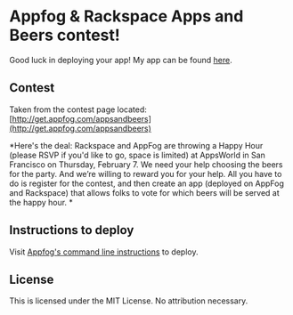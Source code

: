 Appfog & Rackspace Apps and Beers contest!
==============
Good luck in deploying your app! My app can be found [here](contestwinner.rs.af.cm).

Contest
--------------
Taken from the contest page located: [http://get.appfog.com/appsandbeers](http://get.appfog.com/appsandbeers)


*Here's the deal: Rackspace and AppFog are throwing a Happy Hour (please RSVP if you'd like to go, space is limited) at AppsWorld in San Francisco on Thursday, February 7. We need your help choosing the beers for the party. And we’re willing to reward you for your help. All you have to do is register for the contest, and then create an app (deployed on AppFog and Rackspace) that allows folks to vote for which beers will be served at the happy hour. *


Instructions to deploy
--------------
Visit [Appfog's command line instructions](http://blog.appfog.com/getting-started-with-appfogs-command-line/) to deploy. 


License
--------------
This is licensed under the MIT License. No attribution necessary.